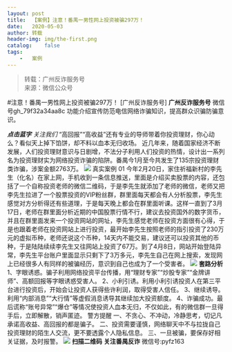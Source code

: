 ```yaml
---
layout:	post
title:	【案例】注意！番禺一男性网上投资被骗297万！
date:	2020-05-03
author:	转载
header-img:	img/the-first.png
catalog:	false
tags:
	-	案例
---
```


<blockquote><p>转载：广州反诈服务号<br>
来源：微信公众号</p></blockquote>

#注意！番禺一男性网上投资被骗297万！
[广州反诈服务号]
**广州反诈服务号**
微信号gh_79f32a34aa8c
功能介绍宣传防范电信网络诈骗知识，提高群众识骗防骗意识。

**_点击蓝字_**
_关注我们_
“高回报”“高收益”还有专业的导师带着你投资理财，你心动么？看似天上掉下馅饼，却不料以血本无归收场。
近几年来，随着国家经济不断发展，人们投资理财意识与日剧增，不法分子利用人们投资的热情，设计出一系列名为投资理财实为网络投资诈骗的陷阱。番禺今1月至今共发生了135宗投资理财类诈骗，涉案金额2763万。
![]({{site.baseurl}}/postimg/4xzANE8JEMaQic4t4LEg8A5bZtt2ZgA4PicOqPgH4yUVL4vDmyVAnRRfB1iaa9UTiaXE6CDOSJIaZfib4KmeyRrepsg.jpeg)
真实案例
01
今年2月20日，家住祈福新村的李先生（化名）在家上网，手机收到一条信息推送，里面是介绍买卖股票的内容，还包括了一个自称投资老师的微信二维码，于是李先生就添加了老师的微信，老师又把李先生拉进了一个股票投资的VIP粉丝群，群里面每天都会有人分析股票，李先生感觉对方分析得还有些道理，于是每天晚上都会在群里面听课。这样一直到了3月17日，老师在群里面分析近期的中国股票行情不行，建议去投资国外的数字货币，并且在群里面发来一个投资网站的网址，李先生感觉老师在投资方面很有心得，于是也跟着老师在投资网站上进行投资，最开始李先生按照老师的指引投资了230万元的虚拟币种，老师还说这个币种，14天内不能交易，建议还可以投资其他的币种，于是陆陆续续李先生又往网站上投资了67万。到了4月8日，网站开始登陆异常，李先生平台账户里面显示只剩下了3万多元，李先生自己在网上搜索，发现网上已经很多人有同样的被骗经历，意识到自己也成为了一个受害者。
![]({{site.baseurl}}/postimg/4xzANE8JEMaQic4t4LEg8A5bZtt2ZgA4PKh1XRcXpgG3lgichqv8qDXahg4Hw4go2k7GBia0efbEfKWjQrKacZAIw.gif)
**套路分析**
1、字眼诱惑。骗子利用网络投资平台传播，用“理财专家”“炒股专家”“金牌讲师”、高额回报等字眼诱惑受害人。
2、小利引诱。利用小利引诱投资人在第三平台进行投资后，开始会让投资人获得些许利润，取得受害人信任。
3、继续诱导。利用“内部消息”“大行情”等虚假消息诱导其继续加大投资额度。
4、诈骗成功。最后谎称“账号异常”“爆仓”等情况使投资人血本无归，不仅如此，有的微信群一旦得手后，立即解散，销声匿迹。
警方提醒
一、不贪心、不冲动，冷静思考，切记凡承诺高收益、高回报的都是骗子。
二、投资需要谨慎，网络聊天中不与拉拢自己投资理财的陌生人交流，更不要透露个人隐私信息。
三、一旦被骗，要保存好相关证据，及时报警。
![]({{site.baseurl}}/postimg/4xzANE8JEMaQic4t4LEg8A5bZtt2ZgA4PbnKjxJib0wBQvicc5ficeb16e5tpr0jMOvsxWEgBwHPddgsvLe9647O2A.jpeg)
**扫描二维码**
**关注番禺反诈**
微信号:pyfz163

